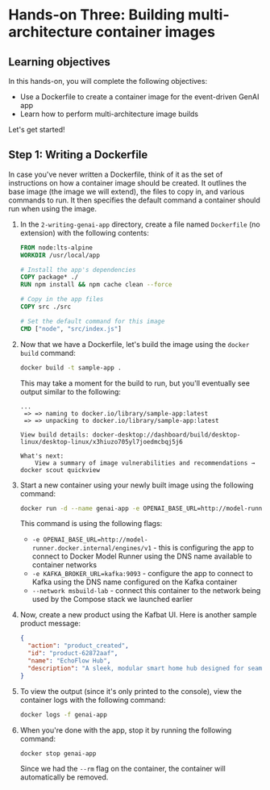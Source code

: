 # Hands-on Three: Building multi-architecture container images

## Learning objectives

In this hands-on, you will complete the following objectives:

- Use a Dockerfile to create a container image for the event-driven GenAI app
- Learn how to perform multi-architecture image builds

Let's get started!

## Step 1: Writing a Dockerfile

In case you've never written a Dockerfile, think of it as the set of instructions on how a container image should be created. It outlines the base image (the image we will extend), the files to copy in, and various commands to run. It then specifies the default command a container should run when using the image.

1. In the `2-writing-genai-app` directory, create a file named `Dockerfile` (no extension) with the following contents:

    ```dockerfile
    FROM node:lts-alpine
    WORKDIR /usr/local/app

    # Install the app's dependencies
    COPY package* ./
    RUN npm install && npm cache clean --force

    # Copy in the app files
    COPY src ./src

    # Set the default command for this image
    CMD ["node", "src/index.js"]
    ```

2. Now that we have a Dockerfile, let's build the image using the `docker build` command:

    ```bash
    docker build -t sample-app .
    ```

    This may take a moment for the build to run, but you'll eventually see output similar to the following:

    ```console
    ...
     => => naming to docker.io/library/sample-app:latest
     => => unpacking to docker.io/library/sample-app:latest

    View build details: docker-desktop://dashboard/build/desktop-linux/desktop-linux/x3hiuzo705yl7joedmcbqj5j6

    What's next:
        View a summary of image vulnerabilities and recommendations → docker scout quickview 
    ```

3. Start a new container using your newly built image using the following command:

    ```bash
    docker run -d --name genai-app -e OPENAI_BASE_URL=http://model-runner.docker.internal/engines/v1 -e KAFKA_BROKER_URL=kafka:9093 --network msbuild-lab sample-app
    ```

    This command is using the following flags:

    - `-e OPENAI_BASE_URL=http://model-runner.docker.internal/engines/v1` - this is configuring the app to connect to Docker Model Runner using the DNS name available to container networks
    - `-e KAFKA_BROKER_URL=kafka:9093` - configure the app to connect to Kafka using the DNS name configured on the Kafka container
    - `--network msbuild-lab` - connect this container to the network being used by the Compose stack we launched earlier
    
4. Now, create a new product using the Kafbat UI. Here is another sample product message:

    ```json
    {
      "action": "product_created",
      "id": "product-62872aaf",
      "name": "EchoFlow Hub",
      "description": "A sleek, modular smart home hub designed for seamless integration with your Microsoft ecosystem. EchoFlow learns your routines, anticipates your needs, and dynamically adjusts your smart devices – lighting, entertainment, climate – all controlled through intuitive voice commands and a minimalist, customizable touchscreen interface. Featuring exclusive Microsoft Mesh support for immersive collaborative experiences within your home."
    }
    ```

5. To view the output (since it's only printed to the console), view the container logs with the following command:

    ```bash
    docker logs -f genai-app
    ```

6. When you're done with the app, stop it by running the following command:

    ```bash
    docker stop genai-app
    ```

    Since we had the `--rm` flag on the container, the container will automatically be removed.